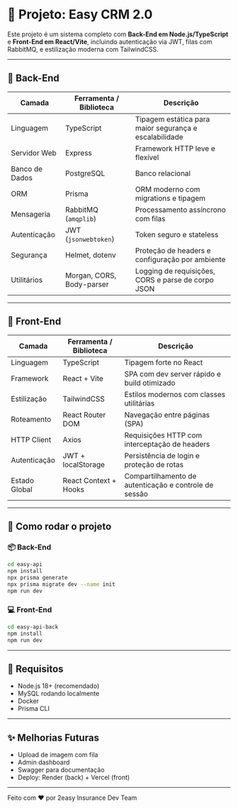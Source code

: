 
# 🧪 Projeto: Easy CRM 2.0

Este projeto é um sistema completo com **Back-End em Node.js/TypeScript** e **Front-End em React/Vite**, incluindo autenticação via JWT, filas com RabbitMQ, e estilização moderna com TailwindCSS.

---

## 🧠 Back-End

| Camada           | Ferramenta / Biblioteca       | Descrição                                                              |
|------------------|-------------------------------|------------------------------------------------------------------------|
| Linguagem        | TypeScript                    | Tipagem estática para maior segurança e escalabilidade                 |
| Servidor Web     | Express                       | Framework HTTP leve e flexível                                         |
| Banco de Dados   | PostgreSQL                    | Banco relacional                                                       |
| ORM              | Prisma                        | ORM moderno com migrations e tipagem                                   |
| Mensageria       | RabbitMQ (`amqplib`)          | Processamento assíncrono com filas                                     |
| Autenticação     | JWT (`jsonwebtoken`)          | Token seguro e stateless                                               |
| Segurança        | Helmet, dotenv                | Proteção de headers e configuração por ambiente                        |
| Utilitários      | Morgan, CORS, Body-parser     | Logging de requisições, CORS e parse de corpo JSON                     |

---

## 🎨 Front-End

| Camada                | Ferramenta / Biblioteca       | Descrição                                                              |
|-----------------------|-------------------------------|------------------------------------------------------------------------|
| Linguagem             | TypeScript                    | Tipagem forte no React                                                 |
| Framework             | React + Vite                  | SPA com dev server rápido e build otimizado                            |
| Estilização           | TailwindCSS                   | Estilos modernos com classes utilitárias                               |
| Roteamento            | React Router DOM              | Navegação entre páginas (SPA)                                          |
| HTTP Client           | Axios                         | Requisições HTTP com interceptação de headers                          |
| Autenticação          | JWT + localStorage            | Persistência de login e proteção de rotas                              |
| Estado Global         | React Context + Hooks         | Compartilhamento de autenticação e controle de sessão                  |

---

## 🚀 Como rodar o projeto

### 📦 Back-End

```bash
cd easy-api
npm install
npx prisma generate
npx prisma migrate dev --name init
npm run dev
```

### 💻 Front-End

```bash
cd easy-api-back
npm install
npm run dev
```

---

## 📌 Requisitos

- Node.js 18+ (recomendado)
- MySQL rodando localmente
- Docker
- Prisma CLI

---

## ✨ Melhorias Futuras

- Upload de imagem com fila
- Admin dashboard
- Swagger para documentação
- Deploy: Render (back) + Vercel (front)

---

Feito com ❤️ por 2easy Insurance Dev Team

